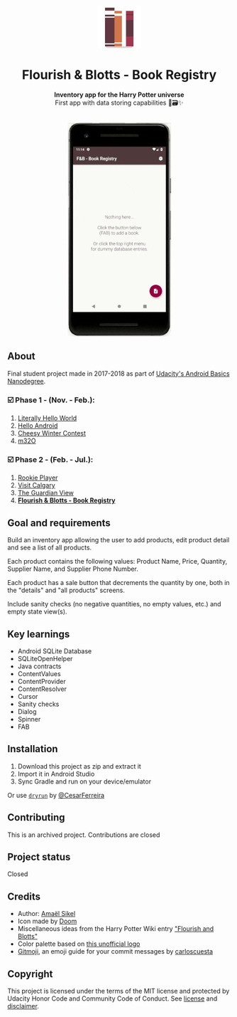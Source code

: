 <div align="center"><img src="app/src/main/res/mipmap-xhdpi/ic_launcher.png"></div>
<h1 align="center">Flourish & Blotts - Book Registry</h1>
<p align="center"><strong>Inventory app for the Harry Potter universe</strong>
<br>First app with data storing capabilities 📱🗃✨</p>
<br/>
<div align="center"><img src="demo.gif"></img></div>
<h2>About</h2>
Final student project made in 2017-2018 as part of <a href="https://eu.udacity.com/course/android-basics-nanodegree-by-google--nd803" target="_blank">Udacity's Android Basics Nanodegree</a>.

<h3>☑️ Phase 1 - (Nov. - Feb.):</h3>

1. <a href="https://github.com/r4dixx/LiterallyHelloWorld" target="_blank">Literally Hello World</a>
2. <a href="https://github.com/r4dixx/HelloAndroid" target="_blank">Hello Android</a>
3. <a href="https://github.com/r4dixx/CheesyWinterContest" target="_blank">Cheesy Winter Contest</a>
4. <a href="https://github.com/r4dixx/m32O" target="_blank">m32O</a>

<h3>☑️ Phase 2 - (Feb. - Jul.):</h3>

1. <a href="https://github.com/r4dixx/RookiePlayer" target="_blank">Rookie Player</a>
2. <a href="https://github.com/r4dixx/VisitCalgary" target="_blank">Visit Calgary</a>
3. <a href="https://github.com/r4dixx/TheGuardianView" target="_blank">The Guardian View</a>
4. <strong><a href="https://github.com/r4dixx/Flourish-And-Blotts-Book-Registry" target="_blank">Flourish & Blotts - Book Registry</a></strong>

<h2>Goal and requirements</h2>

Build an inventory app allowing the user to add products, edit product detail and see a list of all products.

Each product contains the following values: Product Name, Price, Quantity, Supplier Name, and Supplier Phone Number.

Each product has a sale button that decrements the quantity by one, both in the "details" and "all products" screens.

Include sanity checks (no negative quantities, no empty values, etc.) and empty state view(s).

<h2>Key learnings</h2>

- Android SQLite Database
- SQLiteOpenHelper
- Java contracts
- ContentValues
- ContentProvider
- ContentResolver
- Cursor
- Sanity checks
- Dialog
- Spinner
- FAB

<h2>Installation</h2>

1. Download this project as zip and extract it
2. Import it in Android Studio
3. Sync Gradle and run on your device/emulator

Or use <a href="https://github.com/cesarferreira/dryrun" target="_blank">`dryrun`</a> by <a href="https://github.com/cesarferreira" target="_blank">@CesarFerreira</a>


<h2>Contributing</h2>
This is an archived project. Contributions are closed

<h2>Project status</h2>
Closed

<h2>Credits</h2>

- Author: <a href="https://twitter.com/r4dixx" target="_blank">Amaël Sikel</a>
- Icon made by <a href ="https://openclipart.org/detail/289671/books" target="_blank">Doom</a>
- Miscellaneous ideas from the Harry Potter Wiki entry <a href="http://harrypotter.wikia.com/wiki/Flourish_and_Blotts" target="_blank">"Flourish and Blotts"</a>
- Color palette based on <a href="https://vignette.wikia.nocookie.net/harrypotter/images/a/a8/Flourish_and_Blotts_sign.jpg/revision/latest?cb=20091026005244" target="_blank">this unofficial logo</a>
- <a href="https://gitmoji.carloscuesta.me/" target="_blank">Gitmoji</a>, an emoji guide for your commit messages by <a href="https://github.com/carloscuesta" target="_blank">carloscuesta</a>

<h2>Copyright</h2>
This project is licensed under the terms of the MIT license and protected by Udacity Honor Code and Community Code of Conduct. See <a href="LICENSE.md">license</a> and <a href="LICENSE.DISCLAIMER.md">disclaimer</a>.
